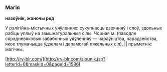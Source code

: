 ### Магія
**назоўнік, жаночы род**

У рэлігійна-містычных уяўленнях: сукупнасць дзеянняў і слоў, здольных рабіць уплыў на звышнатуральныя сілы. Чорная м. (паводле сярэдневяковых забабонных уяўленняў — чараўніцтва, чарадзейства, якое тлумачыцца ўдзелам і дапамогай пякельных сіл). || прыметнік: магічны.

<a rel="author">[http://rv-blr.com/](http://rv-blr.com/slounik.jsp?letterId=0&maskId=0&pageId=1586)</a>
